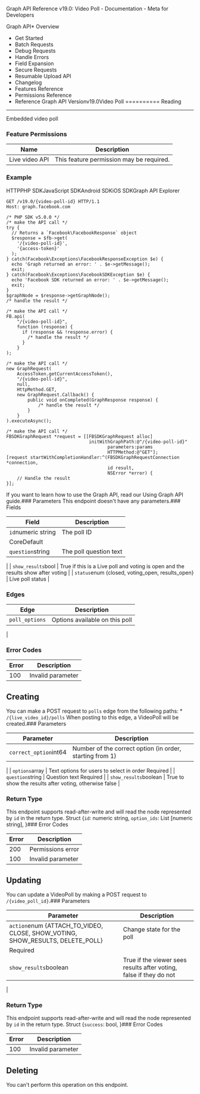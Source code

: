 Graph API Reference v19.0: Video Poll - Documentation - Meta for Developers

Graph API* Overview
* Get Started
* Batch Requests
* Debug Requests
* Handle Errors
* Field Expansion
* Secure Requests
* Resumable Upload API
* Changelog
* Features Reference
* Permissions Reference
* Reference
Graph API Versionv19.0Video Poll
==========
Reading
-------
Embedded video poll

### Feature Permissions

| Name | Description |
| --- | --- |
| Live video API | This feature permission may be required. |
### Example
HTTPPHP SDKJavaScript SDKAndroid SDKiOS SDKGraph API Explorer
```
GET /v19.0/{video-poll-id} HTTP/1.1
Host: graph.facebook.com
```
```
/* PHP SDK v5.0.0 */
/* make the API call */
try {
  // Returns a `Facebook\FacebookResponse` object
  $response = $fb->get(
    '/{video-poll-id}',
    '{access-token}'
  );
} catch(Facebook\Exceptions\FacebookResponseException $e) {
  echo 'Graph returned an error: ' . $e->getMessage();
  exit;
} catch(Facebook\Exceptions\FacebookSDKException $e) {
  echo 'Facebook SDK returned an error: ' . $e->getMessage();
  exit;
}
$graphNode = $response->getGraphNode();
/* handle the result */
```
```
/* make the API call */
FB.api(
    "/{video-poll-id}",
    function (response) {
      if (response && !response.error) {
        /* handle the result */
      }
    }
);
```
```
/* make the API call */
new GraphRequest(
    AccessToken.getCurrentAccessToken(),
    "/{video-poll-id}",
    null,
    HttpMethod.GET,
    new GraphRequest.Callback() {
        public void onCompleted(GraphResponse response) {
            /* handle the result */
        }
    }
).executeAsync();
```
```
/* make the API call */
FBSDKGraphRequest *request = [[FBSDKGraphRequest alloc]
                               initWithGraphPath:@"/{video-poll-id}"
                                      parameters:params
                                      HTTPMethod:@"GET"];
[request startWithCompletionHandler:^(FBSDKGraphRequestConnection *connection,
                                      id result,
                                      NSError *error) {
    // Handle the result
}];
```
If you want to learn how to use the Graph API, read our Using Graph API guide.### Parameters
This endpoint doesn't have any parameters.### Fields

| Field | Description |
| --- | --- |
| `id`numeric string | The poll ID
CoreDefault |
| `question`string | The poll question text
 |
| `show_results`bool | True if this is a Live poll and voting is open and the results show after voting
 |
| `status`enum {closed, voting\_open, results\_open} | Live poll status
 |
### Edges

| Edge | Description |
| --- | --- |
| `poll_options` | Options available on this poll
 |
### Error Codes

| Error | Description |
| --- | --- |
| 100 | Invalid parameter |
Creating
--------
You can make a POST request to `polls` edge from the following paths: * `/{live_video_id}/polls`
When posting to this edge, a VideoPoll will be created.### Parameters

| Parameter | Description |
| --- | --- |
| `correct_option`int64 | Number of the correct option (in order, starting from 1)
 |
| `options`array<string> | Text options for users to select in order
Required |
| `question`string | Question text
Required |
| `show_results`boolean | True to show the results after voting, otherwise false
 |
### Return Type
This endpoint supports read-after-write and will read the node represented by `id` in the return type. Struct {`id`: numeric string, `option_ids`: List [numeric string], }### Error Codes

| Error | Description |
| --- | --- |
| 200 | Permissions error |
| 100 | Invalid parameter |
Updating
--------
You can update a VideoPoll by making a POST request to `/{video_poll_id}`.### Parameters

| Parameter | Description |
| --- | --- |
| `action`enum {ATTACH\_TO\_VIDEO, CLOSE, SHOW\_VOTING, SHOW\_RESULTS, DELETE\_POLL} | Change state for the poll
Required |
| `show_results`boolean | True if the viewer sees results after voting, false if they do not
 |
### Return Type
This endpoint supports read-after-write and will read the node represented by `id` in the return type. Struct {`success`: bool, }### Error Codes

| Error | Description |
| --- | --- |
| 100 | Invalid parameter |
Deleting
--------
You can't perform this operation on this endpoint.